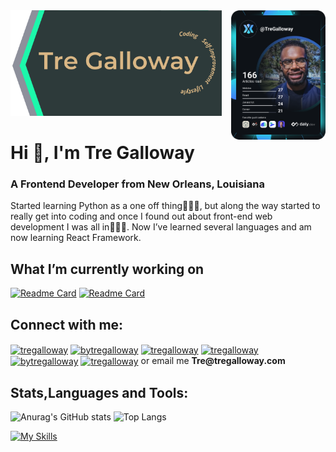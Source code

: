 <div align="left">
    <div>
        <img src="https://github.com/TreGalloway/tregalloway/blob/main/github%20banner.png" alt="Profile header" width="67%" />
        <a href="https://app.daily.dev/TreGalloway"><img src="https://github.com/TreGalloway/tregalloway/blob/main/devcard.svg" width="30%"align="right" alt="Tre Galloway's Dev Card" />
        </a>
        
<!-- ![I am a Front-End Web Developer 🧑🏽‍💻](https://pbs.twimg.com/profile_banners/1196281610250915841/1637900179/1500x500)  -->
<h1 align="left">Hi 👋, I'm Tre Galloway</h1>
<h3 align="left">A Frontend Developer from New Orleans, Louisiana</h3>
<p align="left">Started learning Python as a one off thing🤷🏽‍♂️, but along the way started to really get into coding and once I found out about front-end web development I was all in🧑🏽‍💻. Now I’ve learned several languages and am now learning React Framework.
</p>

<h2 align="left">What I’m currently working on</h1>

[![Readme Card](https://github-readme-stats.vercel.app/api/pin/?username=tregalloway&repo=Personal-Website&show_icons=true&theme=vue)](https://github.com/TreGalloway/personal-website)
[![Readme Card](https://github-readme-stats.vercel.app/api/pin/?username=tregalloway&repo=link-in-bio&theme=vue)](https://github.com/TreGalloway/link-in-bio)



<h2 align="left">Connect with me:</h2>

<p align="left">
<a href="https://www.youtube.com/channel/UCRQPGu1zovYhIdP86WCTKLw" target="blank"><img align="center" src="https://raw.githubusercontent.com/rahuldkjain/github-profile-readme-generator/master/src/images/icons/Social/youtube.svg" alt="tregalloway" height="30" width="40" /></a>
<a href="https://instagram.com/bytregalloway" target="blank"><img align="center" src="https://raw.githubusercontent.com/rahuldkjain/github-profile-readme-generator/master/src/images/icons/Social/instagram.svg" alt="bytregalloway" height="30" width="40" /></a>
<a href="https://linkedin.com/in/tregalloway" target="blank"><img align="center" src="https://raw.githubusercontent.com/rahuldkjain/github-profile-readme-generator/master/src/images/icons/Social/linked-in-alt.svg" alt="tregalloway" height="30" width="40" /></a>
<a href="https://dev.to/tregalloway" target="blank"><img align="center" src="https://raw.githubusercontent.com/rahuldkjain/github-profile-readme-generator/master/src/images/icons/Social/devto.svg" alt="tregalloway" height="30" width="40" /></a>
<a href="https://twitter.com/bytregalloway" target="blank"><img align="center" src="https://raw.githubusercontent.com/rahuldkjain/github-profile-readme-generator/master/src/images/icons/Social/twitter.svg" alt="bytregalloway" height="30" width="40" /></a>
<a href="https://stackoverflow.com/users/tregalloway" target="blank"><img align="center" src="https://raw.githubusercontent.com/rahuldkjain/github-profile-readme-generator/master/src/images/icons/Social/stack-overflow.svg" alt="tregalloway" height="30" width="40" /></a>
  or email me <b>Tre@tregalloway.com</b>

</p>

<h2 align="left">Stats,Languages and Tools:</h2>

![Anurag's GitHub stats](https://github-readme-stats.vercel.app/api?username=tregalloway&show_icons=true&theme=vue)
![Top Langs](https://github-readme-stats.vercel.app/api/top-langs/?username=tregalloway&show_icons=true&theme=vue)


[![My Skills](https://skillicons.dev/icons?i=html,css,js,react,tailwind,nodejs,git)](https://skillicons.dev)

